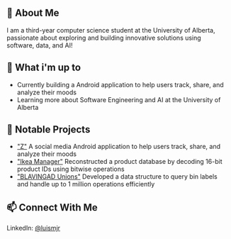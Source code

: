 ## 👋 About Me
I am a third-year computer science student at the University of Alberta, passionate about exploring and building innovative solutions using software, data, and AI!

## 🚀 What i'm up to
- Currently building a Android application to help users track, share, and analyze their moods
- Learning more about Software Engineering and AI at the University of Alberta

## 🧠 Notable Projects
- ["Z"](https://github.com/cmput301-w25/project-z.git) A social media Android application to help users track, share, and analyze their moods
- ["Ikea Manager"](https://github.com/cmput201-w24/lab-12-cmput201-luismjr.git) Reconstructed a product database by decoding 16-bit product IDs using bitwise operations
- ["BLAVINGAD Unions"](https://github.com/cmput201-w24/lab-10-cmput201-luismjr.git) Developed a data structure to query bin labels and handle up to 1 million operations efficiently

## 📫 Connect With Me
LinkedIn: [@luismjr](https://www.linkedin.com/in/luis-martinez-a42440192/)
